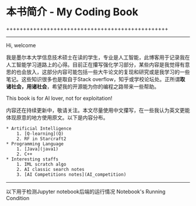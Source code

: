 # 本书简介 - My Coding Book
++++++++++++++++++++++++++++++++++++++++++++++++

------------------------------------------------
Hi, welcome

我是墨尔本大学信息技术硕士在读的学生，专业是人工智能，此博客用于记录我在人工智能学习道路上的心得。目前正在攥写强化学习部分，某些内容是我觉得有意思的也会放入，这部分内容可能包括一些大牛论文的复现和研究或是我学习的一些笔记。这些知识很多也是取自于Stack overflow，知乎或学校论坛处。正所谓**取诸社会，用诸社会**，希望我的开源能为你的编程之路带来一些帮助。

This book is for AI lover, not for exploitation!

内容还在持续更新中，敬请关注。本文尽量使用中文攥写，在一些我认为英文更能体现原意的地方使用原文。以下是内容分布。

```{admonition} Content
* Artificial Intelligence
    1. [Q-learning](Q)
    2. RF in Starcraft2
* Programming Language
    1. [Java](java1)
    2. C++
* Interesting staffs
    1. IML scratch algo
    2. AI classic search notes
    3. [AI Competitions notes](AI_competition)
```

---
以下用于检测Jupyter notebook后端的运行情况
Notebook's Running Condition

```{nb-exec-table}
```



